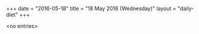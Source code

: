 +++
date = "2016-05-18"
title = "18 May 2016 (Wednesday)"
layout = "daily-diet"
+++

<p>&lt;no entries&gt;</p>